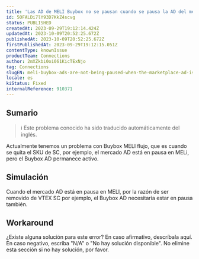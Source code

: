 ```yaml
---
title: 'Las AD de MELI Buybox no se pausan cuando se pausa la AD del mercado'
id: 5OFALDi7lY93D7KkZ4scvg
status: PUBLISHED
createdAt: 2023-09-29T19:12:14.424Z
updatedAt: 2023-10-09T20:52:25.672Z
publishedAt: 2023-10-09T20:52:25.672Z
firstPublishedAt: 2023-09-29T19:12:15.051Z
contentType: knownIssue
productTeam: Connections
author: 2mXZkbi0oi061KicTExNjo
tag: Connections
slugEN: meli-buybox-ads-are-not-being-paused-when-the-marketplace-ad-is-paused
locale: es
kiStatus: Fixed
internalReference: 910371
---
```


## Sumario

>ℹ️ Este problema conocido ha sido traducido automáticamente del inglés.



Actualmente tenemos un problema con Buybox MELI flujo, que es cuando se quita el SKU de SC, por ejemplo, el mercado AD está en pausa en MELi, pero el Buybox AD permanece activo.


##

## Simulación



Cuando el mercado AD está en pausa en MELI, por la razón de ser removido de VTEX SC por ejemplo, el Buybox AD necesitaría estar en pausa también.



## Workaround


¿Existe alguna solución para este error? En caso afirmativo, descríbala aquí. En caso negativo, escriba "N/A" o "No hay solución disponible". No elimine esta sección si no hay solución, por favor.





